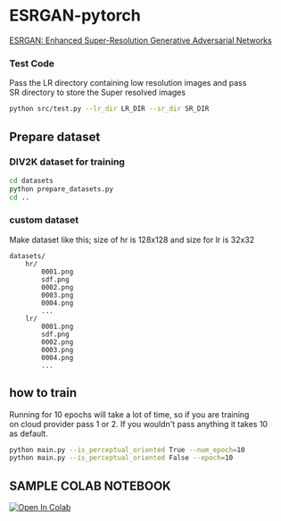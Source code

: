# ESRGAN-pytorch

[ESRGAN: Enhanced Super-Resolution Generative Adversarial Networks](https://arxiv.org/abs/1809.00219)

### Test Code

Pass the LR directory containing low resolution images and pass  
SR directory to store the Super resolved images

```bash
python src/test.py --lr_dir LR_DIR --sr_dir SR_DIR
```

## Prepare dataset

### DIV2K dataset for training

```bash
cd datasets
python prepare_datasets.py
cd ..
```

### custom dataset

Make dataset like this; size of hr is 128x128 and size for lr is 32x32

```
datasets/
    hr/
        0001.png
        sdf.png
        0002.png
        0003.png
        0004.png
        ...
    lr/
        0001.png
        sdf.png
        0002.png
        0003.png
        0004.png
        ...
```

## how to train

Running for 10 epochs will take a lot of time, so if you are training  
on cloud provider pass 1 or 2. If you wouldn't pass anything it takes 10  
as default.

```bash
python main.py --is_perceptual_oriented True --num_epoch=10
python main.py --is_perceptual_oriented False --epoch=10
```

## SAMPLE COLAB NOTEBOOK

[![Open In Colab](https://colab.research.google.com/assets/colab-badge.svg)](https://colab.research.google.com/drive/1uVQNAP0TVm9XA_bB9xn0qCWnYPZLte5Y)
